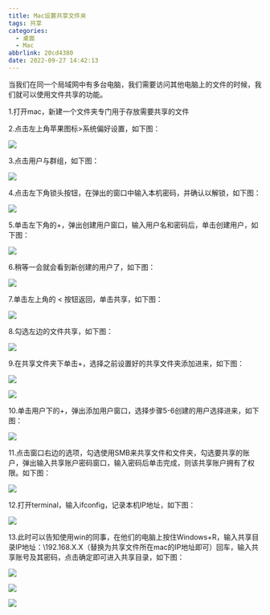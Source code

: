 ```yaml
---
title: Mac设置共享文件夹
tags: 共享
categories:
  - 桌面
  - Mac
abbrlink: 20cd4380
date: 2022-09-27 14:42:13
---
```


当我们在同一个局域网中有多台电脑，我们需要访问其他电脑上的文件的时候，我们就可以使用文件共享的功能。

<!--more-->

1.打开mac，新建一个文件夹专门用于存放需要共享的文件

2.点击左上角苹果图标>系统偏好设置，如下图：

![](Mac设置共享文件夹/image-20220927144537441.png)

3.点击用户与群组，如下图：

![](Mac设置共享文件夹/image-20220927144549816.png)

4.点击左下角锁头按钮，在弹出的窗口中输入本机密码，并确认以解锁，如下图：

![](Mac设置共享文件夹/image-20220927144608736.png)


5.单击左下角的+，弹出创建用户窗口，输入用户名和密码后，单击创建用户，如下图：

![](Mac设置共享文件夹/image-20220927144621778.png)

6.稍等一会就会看到新创建的用户了，如下图：

![](Mac设置共享文件夹/image-20220927144633377.png)

7.单击左上角的 < 按钮返回，单击共享，如下图：

![](Mac设置共享文件夹/image-20220927144646697.png)

8.勾选左边的文件共享，如下图：

![](Mac设置共享文件夹/image-20220927144701145.png)


9.在共享文件夹下单击+，选择之前设置好的共享文件夹添加进来，如下图：

![](Mac设置共享文件夹/image-20220927144715429.png)



![](Mac设置共享文件夹/image-20220927144803746.png)

10.单击用户下的+，弹出添加用户窗口，选择步骤5-6创建的用户选择进来，如下图：

![](Mac设置共享文件夹/image-20220927144814736.png)

11.点击窗口右边的选项，勾选使用SMB来共享文件和文件夹，勾选要共享的账户，弹出输入共享账户密码窗口，输入密码后单击完成，则该共享账户拥有了权限。如下图：

![](Mac设置共享文件夹/image-20220927144826016.png)

12.打开terminal，输入ifconfig，记录本机IP地址，如下图：

![](Mac设置共享文件夹/image-20220927144839171.png)

13.此时可以告知使用win的同事，在他们的电脑上按住Windows+R，输入共享目录IP地址：\192.168.X.X（替换为共享文件所在mac的IP地址即可）回车，输入共享账号及其密码，点击确定即可进入共享目录，如下图：

![](Mac设置共享文件夹/image-20220927144855242.png)

![](Mac设置共享文件夹/image-20220927144905803.png)

![](Mac设置共享文件夹/image-20220927144916731.png)
